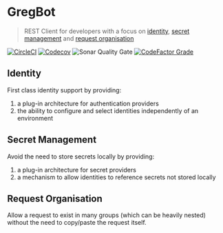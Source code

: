 # GregBot
> REST Client for developers with a focus on [identity](#identity), [secret management](#secret-management) and 
> [request organisation](#request-organisation)

[![CircleCI](https://img.shields.io/circleci/build/github/michaelcowan/gregbot/master.svg)](https://dl.circleci.com/status-badge/redirect/gh/michaelcowan/gregbot/tree/master)
[![Codecov](https://img.shields.io/codecov/c/github/michaelcowan/gregbot)](https://codecov.io/github/michaelcowan/gregbot)
![Sonar Quality Gate](https://img.shields.io/sonar/quality_gate/michaelcowan_gregbot?server=https%3A%2F%2Fsonarcloud.io)
[![CodeFactor Grade](https://img.shields.io/codefactor/grade/github/michaelcowan/gregbot)](https://www.codefactor.io/repository/github/michaelcowan/gregbot)

## Identity
First class identity support by providing:
1. a plug-in architecture for authentication providers
2. the ability to configure and select identities independently of an environment

## Secret Management
Avoid the need to store secrets locally by providing:
1. a plug-in architecture for secret providers
2. a mechanism to allow identities to reference secrets not stored locally

## Request Organisation
Allow a request to exist in many groups (which can be heavily nested) without the need to copy/paste the request itself.
